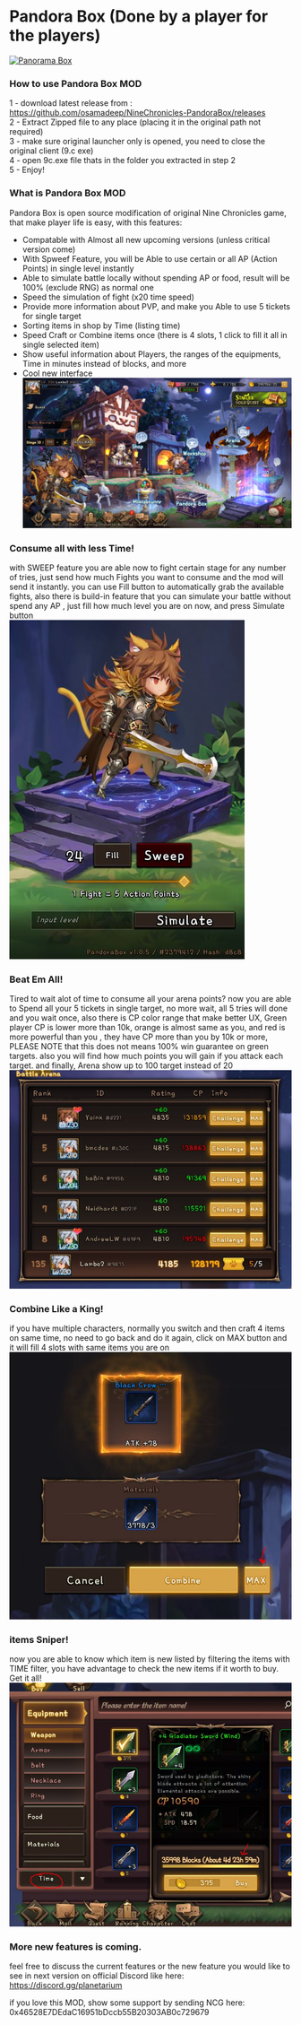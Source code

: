 Pandora Box (Done by a player for the players)
===============
[![Panorama Box](https://yt-embed.herokuapp.com/embed?v=LHelj7_av2w)](https://www.youtube.com/watch?v=LHelj7_av2w "Panorama Box")


### How to use Pandora Box MOD
1 - download latest release from : https://github.com/osamadeep/NineChronicles-PandoraBox/releases <br>
2 - Extract Zipped file to any place (placing it in the original path not required) <br>
3 - make sure  original launcher only is opened, you need to close the original client (9.c exe) <br>
4 - open 9c.exe file thats in the folder you extracted in step 2 <br>
5 - Enjoy!

### What is Pandora Box MOD
Pandora Box is open source modification of original Nine Chronicles game, that make player life is easy, with this features:
- Compatable with Almost all new upcoming versions (unless critical version come)
- With Spweef Feature, you will be Able to use certain or all AP (Action Points) in single level instantly
- Able to simulate battle locally without spending AP or food, result will be 100% (exclude RNG) as normal one
- Speed the simulation of fight (x20 time speed)
- Provide more information about PVP, and make you Able to use 5 tickets for single target
- Sorting items in shop by Time (listing time)
- Speed Craft or Combine items once (there is 4 slots, 1 click to fill it all in single selected item)
- Show useful information about Players, the ranges of the equipments, Time in minutes instead of blocks, and more
- Cool new interface <br>
![Panorama Box](https://github.com/osamadeep/NineChronicles-PandoraBox/blob/pandorabox/nekoyume/Assets/_PandoraBox/Sprites/github/01.JPG?raw=true)

### Consume all with less Time!
with SWEEP feature you are able now to fight certain stage for any number of tries, just send how much Fights you want to consume and the mod will send it instantly. you can use Fill button to automatically grab the available fights, also there is build-in feature that you can simulate your battle without spend any AP , just fill how much level you are on now, and press Simulate button <br>
![Panorama Box](https://github.com/osamadeep/NineChronicles-PandoraBox/blob/pandorabox/nekoyume/Assets/_PandoraBox/Sprites/github/02.JPG?raw=true)


### Beat Em All!
Tired to wait alot of time to consume all your arena points? now you are able to Spend all your 5 tickets in single target, no more wait, all 5 tries will done and you wait once, also there is CP color range that make better UX, Green player CP is lower more than 10k, orange is almost same as you, and red is more powerful than you , they have CP more than you by 10k or more, PLEASE NOTE that this does not means 100% win guarantee on green targets.
also you will find how much points you will gain if you attack each target. and finally, Arena show up to 100 target instead of 20 <br>
![Panorama Box](https://github.com/osamadeep/NineChronicles-PandoraBox/blob/pandorabox/nekoyume/Assets/_PandoraBox/Sprites/github/03.JPG?raw=true)

### Combine Like a King!
if you have multiple characters, normally you switch and then craft 4 items on same time, no need to go back and do it again, click on MAX button and it will fill 4 slots with same items you are on <br>
![Panorama Box](https://github.com/osamadeep/NineChronicles-PandoraBox/blob/pandorabox/nekoyume/Assets/_PandoraBox/Sprites/github/04.JPG?raw=true)

### items Sniper!
now you are able to know which item is new listed by filtering the items with TIME filter, you have advantage to check the new items if it worth to buy. Get it all! <br>
![Panorama Box](https://github.com/osamadeep/NineChronicles-PandoraBox/blob/pandorabox/nekoyume/Assets/_PandoraBox/Sprites/github/05.JPG?raw=true)

### More new features is coming. 
feel free to discuss the current features or the new feature you would like to see in next version on official Discord like here: https://discord.gg/planetarium

if you love this MOD, show some support by sending NCG here: 0x46528E7DEdaC16951bDccb55B20303AB0c729679